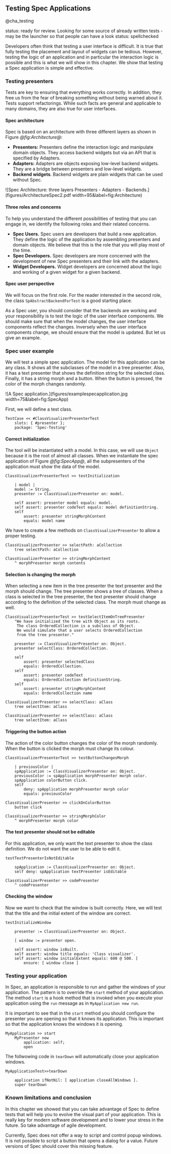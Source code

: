## Testing Spec Applications
@cha_testing

status: ready for review. Looking for some source of already written tests - may be the launcher so that people can have a look
status: spellchecked

Developers often think that testing a user interface is difficult. It is true that fully testing the placement and layout of widgets can be tedious. However, testing the logic of an application and in particular the interaction logic is possible and this is what we will show in this chapter. We show that testing a Spec application is simple and effective.


### Testing presenters

Tests are key to ensuring that everything works correctly. In addition, they free us from the fear of breaking something without being warned about it. Tests support refactorings. While such facts are general and applicable to many domains, they are also true for user interfaces.



#### Spec architecture


Spec is based on an architecture with three different layers as shown in Figure *@fig:Architecture@*:
- **Presenters:** Presenters define the interaction logic and manipulate domain objects. They access backend widgets but via an API that is specified by Adapters.
- **Adapters:** Adapters are objects exposing low-level backend widgets. They are a bridge between presenters and low-level widgets.
- **Backend widgets**. Backend widgets are plain widgets that can be used without Spec.


![Spec Architecture: three layers Presenters - Adapters - Backends.](figures/ArchitectureSpec2.pdf width=95&label=fig:Architecture)

#### Three roles and concerns

To help you understand the different possibilities of testing that you can engage in, we identify the following roles and their related concerns.

- **Spec Users.** Spec users are developers that build a new application. They define the logic of the application by assembling presenters and domain objects. We believe that this is the role that you will play most of the time.
- **Spec Developers.** Spec developers are more concerned with the development of new Spec presenters and their link with the adapters.
- **Widget Developers.** Widget developers are concerned about the logic and working of a given widget for a given backend.

#### Spec user perspective

We will focus on the first role. For the reader interested in the second role, the class `SpAbstractBackendForTest` is a good starting place.

As a Spec user, you should consider that the backends are working and your responsibility is to test the logic of the user interface components.
We should make sure that when the model changes, the user interface components reflect the changes.
Inversely when the user interface components change, we should ensure that the model is updated.
But let us give an example.


### Spec user example


We will test a simple spec application. The model for this application can be any class. It shows all the subclasses of the model in a tree presenter. Also, it has a text presenter that shows the definition string for the selected class. Finally, it has a string morph and a button. When the button is pressed, the color of the morph changes randomly.

![A Spec application.](figures/examplespecapplication.jpg width=75&label=fig:SpecApp)

First, we will define a test class.

```
TestCase << #ClassVisualizerPresenterTest
    slots: { #presenter };
    package: 'Spec-Testing'
```

#### Correct initialization


The tool will be instantiated with a model. In this case, we will use `Object` because it is the root of almost all classes. When we instantiate the spec application of Figure *@fig:SpecApp@*, all the subpresenters of the application must show the data of the model.

```
ClassVisualizerPresenterTest >> testInitialization

    | model |
    model := String.
    presenter := ClassVisualizerPresenter on: model.

    self assert: presenter model equals: model.
    self assert: presenter codeText equals: model definitionString.
    self
        assert: presenter stringMorphContent
        equals: model name
```

We have to create a few methods on `ClassVisualizerPresenter` to allow a proper testing.
```
ClassVisualizerPresenter >> selectPath: aCollection
    tree selectPath: aCollection
```

```
ClassVisualizerPresenter >> stringMorphContent
    ^ morphPresenter morph contents
```


#### Selection is changing the morph


When selecting a new item in the tree presenter the text presenter and the morph should change.
The tree presenter shows a tree of classes.
When a class is selected in the tree presenter, the text presenter should change according to the definition of the selected class.
The morph must change as well.

```
ClassVisualizerPresenterTest >> testSelectItemOnTreePresenter
    "We have initialized the tree with Object as its roots.
     The class OrderedCollection is a subclass of Object.
     We would simulate that a user selects OrderedCollection
     from the tree presenter."

    presenter := ClassVisualizerPresenter on: Object.
    presenter selectClass: OrderedCollection.

    self
        assert: presenter selectedClass
        equals: OrderedCollection.
    self
        assert: presenter codeText
        equals: OrderedCollection definitionString.
    self
        assert: presenter stringMorphContent
        equals: OrderedCollection name
```

```
ClassVisualizerPresenter >> selectClass: aClass
    tree selectItem: aClass
```

```
ClassVisualizerPresenter >> selectClass: aClass
    tree selectItem: aClass
```


#### Triggering the button action


The action of the color button changes the color of the morph randomly.
When the button is clicked the morph must change its colour.

```
ClassVisualizerPresenterTest >> testButtonChangesMorph

    | previousColor |
    spApplication := ClassVisualizerPresenter on: Object.
    previousColor := spApplication morphPresenter morph color.
    spApplication colorButton click.
    self
        deny: spApplication morphPresenter morph color
        equals: previousColor
```

```
ClassVisualizerPresenter >> clickOnColorButton
    button click
```

```
ClassVisualizerPresenter >> stringMorphColor
    ^ morphPresenter morph color
```



#### The text presenter should not be editable


For this application, we only want the text presenter to show the class definition.
We do not want the user to be able to edit it.

```
testTextPresenterIsNotEditable

    spApplication := ClassVisualizerPresenter on: Object.
    self deny: spApplication textPresenter isEditable
```

```
ClassVisualizerPresenter >> codePresenter
    ^ codePresenter
```

#### Checking the window

Now we want to check that the window is built correctly. Here, we will test that the title and the initial extent of the window are correct.

```
testInitializeWindow

    presenter := ClassVisualizerPresenter on: Object.

    [ window := presenter open.

    self assert: window isBuilt.
    self assert: window title equals: 'Class visualizer'.
    self assert: window initialExtent equals: 600 @ 500. ]
        ensure: [ window close ]
```

### Testing your application

In Spec, an application is responsible to run and gather the windows of your application. The pattern is to override the `start` method of your application. The method `start` is a hook method that is invoked when you execute your application using the `run` message as in `MyApplication new run`.

It is important to see that in the `start` method you should configure the presenter you are opening so that it knows its application. This is important so that the application knows the windows it is opening.

```
MyApplication >> start
    MyPresenter new
        application: self;
        open
````

The follwowing code in `tearDown` will automatically close your application windows.

```
MyApplicationTest>>tearDown

	application ifNotNil: [ application closeAllWindows ].
	super tearDown
```

### Known limitations and conclusion

In this chapter we showed that you can take advantage of Spec to define tests that will help you to evolve the visual part of your application. This is really key for modern software development and to lower your stress in the future. So take advantage of agile development.

Currently, Spec does not offer a way to script and control popup windows. It is not possible to script a button that opens a dialog for a value. Future versions of Spec should cover this missing feature.
